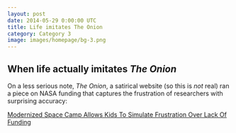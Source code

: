 ```yaml
---
layout: post
date: 2014-05-29 0:00:00 UTC
title: Life imitates The Onion
category: Category 3
image: images/homepage/bg-3.png
---
```


## When life actually imitates *The Onion*

On a less serious note, *The Onion*, a satirical website (so this is *not* real) ran a piece on NASA funding that captures the frustration of researchers with surprising accuracy:

[Modernized Space Camp Allows Kids To Simulate Frustration Over Lack Of Funding](http://www.theonion.com/articles/modernized-space-camp-allows-kids-to-simulate-frus,36148/)
